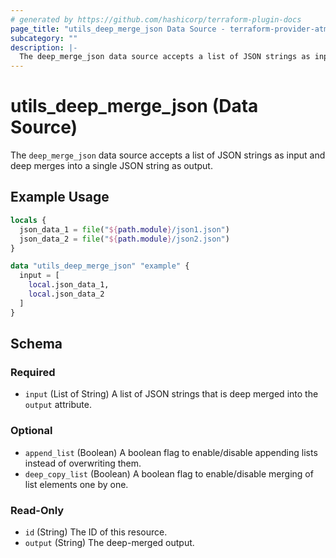 ```yaml
---
# generated by https://github.com/hashicorp/terraform-plugin-docs
page_title: "utils_deep_merge_json Data Source - terraform-provider-atmos"
subcategory: ""
description: |-
  The deep_merge_json data source accepts a list of JSON strings as input and deep merges into a single JSON string as output.
---
```


# utils_deep_merge_json (Data Source)

The `deep_merge_json` data source accepts a list of JSON strings as input and deep merges into a single JSON string as output.

## Example Usage

```terraform
locals {
  json_data_1 = file("${path.module}/json1.json")
  json_data_2 = file("${path.module}/json2.json")
}

data "utils_deep_merge_json" "example" {
  input = [
    local.json_data_1,
    local.json_data_2
  ]
}
```

<!-- schema generated by tfplugindocs -->
## Schema

### Required

- `input` (List of String) A list of JSON strings that is deep merged into the `output` attribute.

### Optional

- `append_list` (Boolean) A boolean flag to enable/disable appending lists instead of overwriting them.
- `deep_copy_list` (Boolean) A boolean flag to enable/disable merging of list elements one by one.

### Read-Only

- `id` (String) The ID of this resource.
- `output` (String) The deep-merged output.


